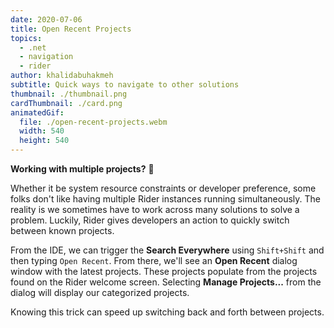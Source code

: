 ```yaml
---
date: 2020-07-06
title: Open Recent Projects
topics:
  - .net
  - navigation
  - rider
author: khalidabuhakmeh
subtitle: Quick ways to navigate to other solutions
thumbnail: ./thumbnail.png
cardThumbnail: ./card.png
animatedGif:
  file: ./open-recent-projects.webm
  width: 540
  height: 540
---
```

**Working with multiple projects?** 🥵

Whether it be system resource constraints or developer preference, some folks don't like having multiple Rider instances running simultaneously. The reality is we sometimes have to work across many solutions to solve a problem. Luckily, Rider gives developers an action to quickly switch between known projects.

From the IDE, we can trigger the **Search Everywhere** using `Shift+Shift` and then typing `Open Recent`. From there, we'll see an **Open Recent** dialog window with the latest projects. These projects populate from the projects found on the Rider welcome screen. Selecting **Manage Projects...** from the dialog will display our categorized projects.

Knowing this trick can speed up switching back and forth between projects.
